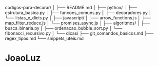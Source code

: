 codigos-para-decorar/
│
├── README.md
│
├── python/
│   ├── estrutura_basica.py
│   ├── funcoes_comuns.py
│   ├── decoradores.py
│   └── listas_e_dicts.py
│
├── javascript/
│   ├── arrow_functions.js
│   ├── map_filter_reduce.js
│   └── promises_async.js
│
├── algoritmos/
│   ├── busca_binaria.py
│   ├── ordenacao_bubble_sort.py
│   └── fibonacci_recursivo.py
│
└── dicas/
    ├── git_comandos_basicos.md
    ├── regex_tipos.md
    └── snippets_uteis.md
# JoaoLuz
